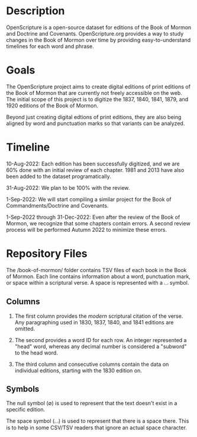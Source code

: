 # Description

OpenScripture is a open-source dataset for editions of the Book of Mormon and Doctrine and Covenants. OpenScripture.org provides a way to study changes in the Book of Mormon over time by providing easy-to-understand timelines for each word and phrase.

# Goals

The OpenScripture project aims to create digital editions of print editions of the Book of Mormon that are currently not freely accessible on the web. The initial scope of this project is to digitize the 1837, 1840, 1841, 1879, and 1920 editions of the Book of Mormon.

Beyond just creating digital edtions of print editions, they are also being aligned by word and punctuation marks so that variants can be analyzed.

# Timeline

10-Aug-2022: Each edition has been successfully digitized, and we are 60% done with an initial review of each chapter. 1981 and 2013 have also been added to the dataset programatically.

31-Aug-2022: We plan to be 100% with the review.

1-Sep-2022: We will start compiling a similar project for the Book of Commandments/Doctrine and Covenants.

1-Sep-2022 through 31-Dec-2022: Even after the review of the Book of Mormon, we recognize that some chapters contain errors. A second review process will be performed Autumn 2022 to minimize these errors.

# Repository Files

The /book-of-mormon/ folder contains TSV files of each book in the Book of Mormon. Each line contains information about a word, punctuation mark, or space within a scriptural verse. A space is represented with a ⌴ symbol. 

## Columns

1. The first column provides the *modern* scriptural citation of the verse. Any paragraphing used in 1830, 1837, 1840, and 1841 editions are omitted.

2. The second provides a word ID for each row. An integer represented a "head" word, whereas any decimal number is considered a "subword" to the head word.

3. The third column and consecutive columns contain the data on individual editions, starting with the 1830 edition on.

## Symbols

The null symbol (∅) is used to represent that the text doesn't exist in a specific edition.

The space symbol (⌴) is used to represent that there is a space there. This is to help in some CSV/TSV readers that ignore an actual space character.

